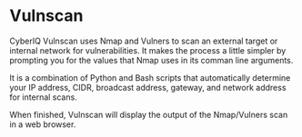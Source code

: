 # Vulnscan

CyberIQ Vulnscan uses Nmap and Vulners to scan an external target or internal network for vulnerabilities. It makes the process a little simpler by prompting you for the values that Nmap uses in its comman line arguments.

It is a combination of Python and Bash scripts that automatically determine your IP address, CIDR, broadcast address, gateway, and network address for internal scans.

When finished, Vulnscan will display the output of the Nmap/Vulners scan in a web browser.
